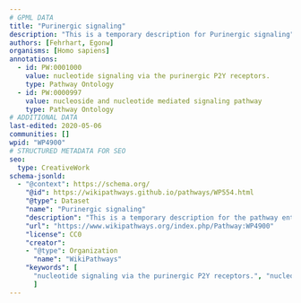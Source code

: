 ```yaml
---
# GPML DATA
title: "Purinergic signaling"
description: "This is a temporary description for Purinergic signaling"
authors: [Fehrhart, Egonw]
organisms: [Homo sapiens]
annotations:
  - id: PW:0001000
    value: nucleotide signaling via the purinergic P2Y receptors.
    type: Pathway Ontology
  - id: PW:0000997
    value: nucleoside and nucleotide mediated signaling pathway
    type: Pathway Ontology
# ADDITIONAL DATA
last-edited: 2020-05-06
communities: []
wpid: "WP4900"
# STRUCTURED METADATA FOR SEO
seo:
  type: CreativeWork
schema-jsonld:
  - "@context": https://schema.org/
    "@id": https://wikipathways.github.io/pathways/WP554.html
    "@type": Dataset
    "name": "Purinergic signaling"
    "description": "This is a temporary description for the pathway entitled: Purinergic signaling"
    "url": "https://www.wikipathways.org/index.php/Pathway:WP4900"
    "license": CC0
    "creator":
    - "@type": Organization
      "name": "WikiPathways"
    "keywords": [
      "nucleotide signaling via the purinergic P2Y receptors.", "nucleoside and nucleotide mediated signaling pathway",
      ]
---
```

